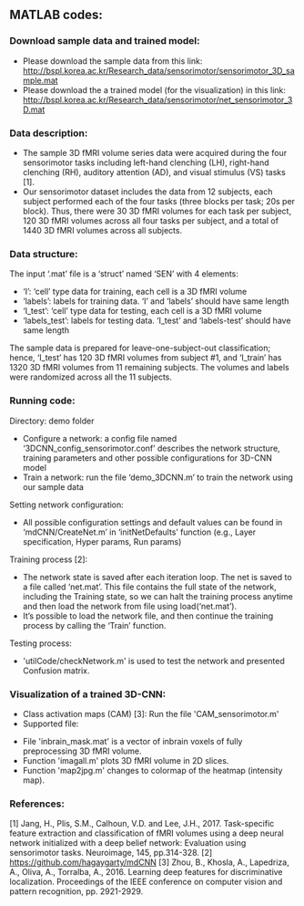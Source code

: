 ## MATLAB codes:
### Download sample data and trained model:
* Please download the sample data from this link: http://bspl.korea.ac.kr/Research_data/sensorimotor/sensorimotor_3D_sample.mat
* Please download the a trained model (for the visualization) in this link: http://bspl.korea.ac.kr/Research_data/sensorimotor/net_sensorimotor_3D.mat

### Data description:
* The sample 3D fMRI volume series data were acquired during the four sensorimotor tasks including left-hand clenching (LH), right-hand clenching (RH), auditory attention (AD), and visual stimulus (VS) tasks [1].
* Our sensorimotor dataset includes the data from 12 subjects, each subject performed each of the four tasks (three blocks per task; 20s per block). Thus, there were 30 3D fMRI volumes for each task per subject, 120 3D fMRI volumes across all four tasks per subject, and a total of 1440 3D fMRI volumes across all subjects.

### Data structure: 
The input ‘.mat’ file is a ‘struct’ named ‘SEN’ with 4 elements:
- ‘I’: ‘cell’ type data for training, each cell is a 3D fMRI volume
- ‘labels’: labels for training data. ‘I’ and ‘labels’ should have same length
- ‘I_test’: ‘cell’ type data for testing, each cell is a 3D fMRI volume
- ‘labels_test’: labels for testing data. ‘I_test’ and ‘labels-test’ should have same length

The sample data is prepared for leave-one-subject-out classification; hence, ‘I_test’ has 120 3D fMRI volumes from subject #1, and ‘I_train’ has 1320 3D fMRI volumes from 11 remaining subjects. The volumes and labels were randomized across all the 11 subjects.

### Running code:
Directory: demo folder
* Configure a network: a config file named ‘3DCNN_config_sensorimotor.conf’ describes the network structure, training parameters and other possible configurations for 3D-CNN model
* Train a network: run the file ‘demo_3DCNN.m’ to train the network using our sample data

Setting network configuration:
* All possible configuration settings and default values can be found in ‘mdCNN/CreateNet.m’ in ‘initNetDefaults’ function (e.g., Layer specification, Hyper params, Run params)

Training process [2]:
* The network state is saved after each iteration loop. The net is saved to a file called ‘net.mat’. This file contains the full state of the network, including the Training state, so we can halt the training process anytime and then load the network from file using load(‘net.mat’).
* It’s possible to load the network file, and then continue the training process by calling the ‘Train’ function.

Testing process: 
* 'utilCode/checkNetwork.m' is used to test the network and presented Confusion matrix.

### Visualization of a trained 3D-CNN:
* Class activation maps (CAM) [3]: Run the file 'CAM_sensorimotor.m'
* Supported file:
- File 'inbrain_mask.mat' is a vector of inbrain voxels of fully preprocessing 3D fMRI volume.
- Function 'imagall.m' plots 3D fMRI volume in 2D slices.
- Function 'map2jpg.m' changes to colormap of the heatmap (intensity map). 

### References:
[1] Jang, H., Plis, S.M., Calhoun, V.D. and Lee, J.H., 2017. Task-specific feature extraction and classification of fMRI volumes using a deep neural network initialized with a deep belief network: Evaluation using sensorimotor tasks. Neuroimage, 145, pp.314-328.
[2] https://github.com/hagaygarty/mdCNN
[3] Zhou, B., Khosla, A., Lapedriza, A., Oliva, A., Torralba, A., 2016. Learning deep features for discriminative localization. Proceedings of the IEEE conference on computer vision and pattern recognition, pp. 2921-2929.
